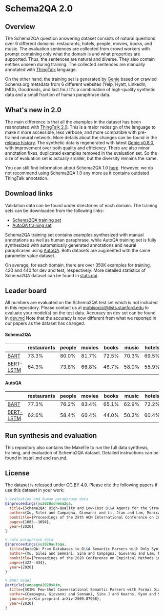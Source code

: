 # Schema2QA 2.0

## Overview
The Schema2QA question answering dataset consists of natural questions over 6 different domains: 
restaurants, hotels, people, movies, books, and music. 
The evaluation sentences are collected from crowd workers with prompt containing 
only what the domain is and what properties are supported. Thus, the sentences are natural 
and diverse. They also contain entities unseen during training. 
The collected sentences are manually annotated with 
[ThingTalk](https://wiki.almond.stanford.edu/en/thingtalk) language. 

On the other hand, the training set is generated by 
[Genie](https://github.com/stanford-oval/genie-toolkit) based on crawled Schema.org metadata 
from 6 different websites (Yelp, Hyatt, LinkedIn, IMDb, Goodreads, and last.fm.) 
It's a combination of high-quality synthetic data and
a small fraction of human paraphrase data. 

## What's new in 2.0
The main difference is that all the examples in the dataset has been reannotated 
with [ThingTalk 2.0](https://github.com/stanford-oval/thingtalk/tree/v2.0.0). 
This is a major redesign of the language to make it more accessible,
less verbose, and more compatible with pre-trained neural network. 
More details about the changes can be found in the [release history](https://github.com/stanford-oval/thingtalk/blob/master/HISTORY.md).
The synthetic data is regenerated with latest [Genie v0.8.0](https://github.com/stanford-oval/genie-toolkit/tree/v0.8.0), 
with improvement over both quality and efficiency. 
There are also minor annotation fixes, duplicated examples removed in the evaluation set. 
So the size of evaluation set is actually smaller, but the diversity remains the same. 

You can still find information about Schema2QA 1.0 [here](./doc/1.0.md).
However, we do not recommend using Schema2QA 1.0 any more as it contains outdated ThingTalk 
annotation. 

## Download links
Validation data can be found under directories of each domain.
The training sets can be downloaded from the following links:
- [Schema2QA training set](https://almond-static.stanford.edu/research/schema2qa2.0/autoqa.tar.xz)
- [AutoQA training set](https://almond-static.stanford.edu/research/schema2qa2.0/schema2qa.tar.xz)

Schema2QA training set contains examples synthesized with manual annotations as well as 
human paraphrase, while AutoQA training set is fully synthesized with automatically generated 
annotations and neural paraphrases using [AutoQA](https://almond-static.stanford.edu/papers/autoqa-emnlp2020.pdf). 
Both datasets are augmented with the same parameter value dataset. 

On average, for each domain, there are over 350K examples for training, 420 and 440 for dev and test, respectively.
More detailed statistics of Schema2QA dataset can be found in [stats.md](doc/stats.md).

## Leader board 
All numbers are evaluated on the Schema2QA test set which is not included in this repository. 
Please contact us at mobisocial@lists.stanford.edu to evaluate your model(s) on the test data.
Accuracy on dev set can be found in [dev.md](doc/dev.md)
Note that the accuracy is now different from what we reported in our papers as the dataset has changed. 
#### Schema2QA
|                                                                                 | restaurants | people | movies | books | music | hotels | average |
| --------------------------------------------------------------------------------| ----------- | ------ | ------ | ----- | ----- | ------ | ------- |
| [BART](https://arxiv.org/pdf/2009.07968.pdf)                                    | 73.3%       | 80.0%  | 81.7%  | 72.5% | 70.3% | 69.5%  | 74.5%   |
| [BERT-LSTM](https://almond-static.stanford.edu/papers/schema2qa-cikm2020.pdf)   | 64.3%       | 73.8%  | 66.8%  | 46.7% | 58.0% | 55.9%  | 60.9%   |

#### AutoQA
|                                                                                 | restaurants | people | movies | books | music | hotels | average |
| --------------------------------------------------------------------------------| ----------- | ------ | ------ | ----- | ----- | ------ | ------- |
| [BART](https://arxiv.org/pdf/2009.07968.pdf)                                    | 77.3%       | 76.2%  | 83.4%  | 65.1% | 62.9% | 72.2%  | 72.9%   |
| [BERT-LSTM](https://almond-static.stanford.edu/papers/schema2qa-cikm2020.pdf)   | 62.6%       | 58.4%  | 60.4%  | 44.0% | 50.3% | 60.4%  | 56.0%   |


 
## Run synthesis and evaluation
This repository also contains the Makefile to run the full data synthesis, training, 
and evaluation of Schema2QA dataset. 
Detailed instructions can be found in [install.md](./doc/install.md) and [run.md](./doc/run.md).

## License
The dataset is released under [CC BY 4.0](https://creativecommons.org/licenses/by/4.0/).
Please cite the following papers if use this dataset in your work:
```bib
% evaluation and human paraphrase data
@inproceedings{xu2020schema2qa,
  title={Schema2QA: High-Quality and Low-Cost Q\&A Agents for the Structured Web},
  author={Xu, Silei and Campagna, Giovanni and Li, Jian and Lam, Monica S},
  booktitle={Proceedings of the 29th ACM International Conference on Information \& Knowledge Management},
  pages={1685--1694},
  year={2020}
}

% auto paraphrase data
@inproceedings{xu2020autoqa,
  title={AutoQA: From Databases to Q\&A Semantic Parsers with Only Synthetic Training Data},
  author={Xu, Silei and Semnani, Sina and Campagna, Giovanni and Lam, Monica},
  booktitle={Proceedings of the 2020 Conference on Empirical Methods in Natural Language Processing (EMNLP)},
  pages={422--434},
  year={2020}
}

% BART model
@article{campagna2020skim,
  title={SKIM: Few-Shot Conversational Semantic Parsers with Formal Dialogue Contexts},
  author={Campagna, Giovanni and Semnani, Sina J and Kearns, Ryan and Sato, Lucas Jun Koba and Xu, Silei and Lam, Monica S},
  journal={arXiv preprint arXiv:2009.07968},
  year={2020}
}
```
